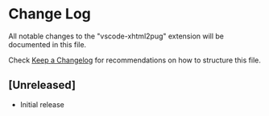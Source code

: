 # Change Log

All notable changes to the "vscode-xhtml2pug" extension will be documented in this file.

Check [Keep a Changelog](http://keepachangelog.com/) for recommendations on how to structure this file.

## [Unreleased]

- Initial release